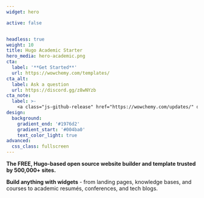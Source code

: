 ```yaml
---
widget: hero

active: false


headless: true
weight: 10
title: Hugo Academic Starter
hero_media: hero-academic.png
cta:
  label: '**Get Started**'
  url: https://wowchemy.com/templates/
cta_alt:
  label: Ask a question
  url: https://discord.gg/z8wNYzb
cta_note:
  label: >-
    <a class="js-github-release" href="https://wowchemy.com/updates/" data-repo="gcushen/hugo-academic">Latest release<!-- V --></a><div style="text-shadow: none;"><a class="github-button" href="https://github.com/wowchemy/wowchemy-hugo-modules" data-icon="octicon-star" data-size="large" data-show-count="true" aria-label="Star">Star Wowchemy site builder for Hugo</a></div><div style="text-shadow: none;"><a class="github-button" href="https://github.com/wowchemy/starter-academic" data-icon="octicon-star" data-size="large" data-show-count="true" aria-label="Star">Star the Academic template</a></div>
design:
  background:
    gradient_end: '#1976d2'
    gradient_start: '#004ba0'
    text_color_light: true
advanced:
  css_class: fullscreen
---
```


**The FREE, Hugo-based open source website builder and template trusted by 500,000+ sites.**

**Build anything with widgets** - from landing pages, knowledge bases, and courses to academic resumés, conferences, and tech blogs.
